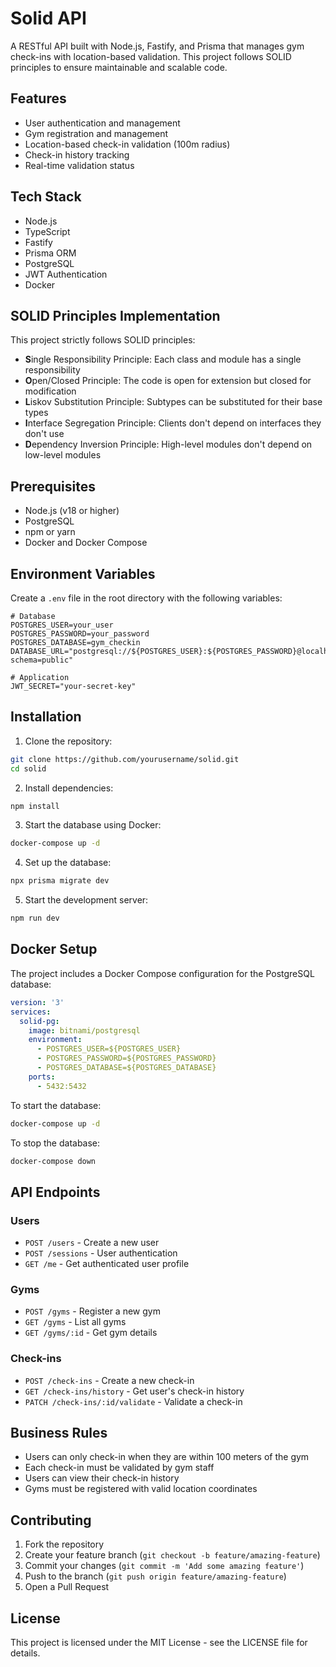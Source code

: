 # Solid API

A RESTful API built with Node.js, Fastify, and Prisma that manages gym check-ins with location-based validation. This project follows SOLID principles to ensure maintainable and scalable code.

## Features

- User authentication and management
- Gym registration and management
- Location-based check-in validation (100m radius)
- Check-in history tracking
- Real-time validation status

## Tech Stack

- Node.js
- TypeScript
- Fastify
- Prisma ORM
- PostgreSQL
- JWT Authentication
- Docker

## SOLID Principles Implementation

This project strictly follows SOLID principles:

- **S**ingle Responsibility Principle: Each class and module has a single responsibility
- **O**pen/Closed Principle: The code is open for extension but closed for modification
- **L**iskov Substitution Principle: Subtypes can be substituted for their base types
- **I**nterface Segregation Principle: Clients don't depend on interfaces they don't use
- **D**ependency Inversion Principle: High-level modules don't depend on low-level modules

## Prerequisites

- Node.js (v18 or higher)
- PostgreSQL
- npm or yarn
- Docker and Docker Compose

## Environment Variables

Create a `.env` file in the root directory with the following variables:

```env
# Database
POSTGRES_USER=your_user
POSTGRES_PASSWORD=your_password
POSTGRES_DATABASE=gym_checkin
DATABASE_URL="postgresql://${POSTGRES_USER}:${POSTGRES_PASSWORD}@localhost:5432/${POSTGRES_DATABASE}?schema=public"

# Application
JWT_SECRET="your-secret-key"
```

## Installation

1. Clone the repository:
```bash
git clone https://github.com/yourusername/solid.git
cd solid
```

2. Install dependencies:
```bash
npm install
```

3. Start the database using Docker:
```bash
docker-compose up -d
```

4. Set up the database:
```bash
npx prisma migrate dev
```

5. Start the development server:
```bash
npm run dev
```

## Docker Setup

The project includes a Docker Compose configuration for the PostgreSQL database:

```yaml
version: '3'
services:
  solid-pg:
    image: bitnami/postgresql
    environment:
      - POSTGRES_USER=${POSTGRES_USER}
      - POSTGRES_PASSWORD=${POSTGRES_PASSWORD}
      - POSTGRES_DATABASE=${POSTGRES_DATABASE}
    ports:
      - 5432:5432
```

To start the database:
```bash
docker-compose up -d
```

To stop the database:
```bash
docker-compose down
```

## API Endpoints

### Users
- `POST /users` - Create a new user
- `POST /sessions` - User authentication
- `GET /me` - Get authenticated user profile

### Gyms
- `POST /gyms` - Register a new gym
- `GET /gyms` - List all gyms
- `GET /gyms/:id` - Get gym details

### Check-ins
- `POST /check-ins` - Create a new check-in
- `GET /check-ins/history` - Get user's check-in history
- `PATCH /check-ins/:id/validate` - Validate a check-in

## Business Rules

- Users can only check-in when they are within 100 meters of the gym
- Each check-in must be validated by gym staff
- Users can view their check-in history
- Gyms must be registered with valid location coordinates

## Contributing

1. Fork the repository
2. Create your feature branch (`git checkout -b feature/amazing-feature`)
3. Commit your changes (`git commit -m 'Add some amazing feature'`)
4. Push to the branch (`git push origin feature/amazing-feature`)
5. Open a Pull Request

## License

This project is licensed under the MIT License - see the LICENSE file for details.